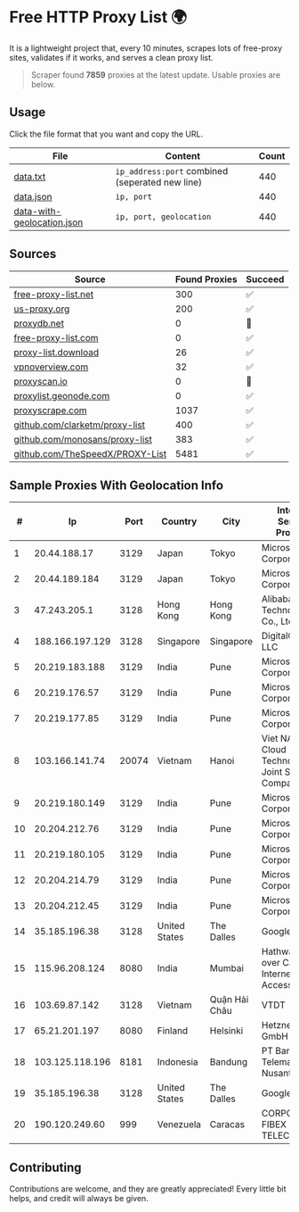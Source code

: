 
# Free HTTP Proxy List 🌍

It is a lightweight project that, every 10 minutes, scrapes lots of free-proxy sites, validates if it works, and serves a clean proxy list.


> Scraper found **7859** proxies at the latest update. Usable proxies are below.

## Usage

Click the file format that you want and copy the URL.


|File|Content|Count|
|----|-------|-----|
|[data.txt](https://raw.githubusercontent.com/themiralay/Proxy-List-World/master/data.txt)|`ip_address:port` combined (seperated new line)|440|
|[data.json](https://raw.githubusercontent.com/themiralay/Proxy-List-World/master/data.json)|`ip, port`|440|
|[data-with-geolocation.json](https://raw.githubusercontent.com/themiralay/Proxy-List-World/master/data-with-geolocation.json)|`ip, port, geolocation`|440|

## Sources

|Source|Found Proxies|Succeed|
|------|-------------|-------|
|[free-proxy-list.net](https://free-proxy-list.net)|300|✅|
|[us-proxy.org](https://www.us-proxy.org)|200|✅|
|[proxydb.net](http://proxydb.net)|0|🚫|
|[free-proxy-list.com](https://free-proxy-list.com/?page=&port=&type%5B%5D=http&type%5B%5D=https&up_time=0&search=Search)|0|✅|
|[proxy-list.download](https://www.proxy-list.download/HTTP)|26|✅|
|[vpnoverview.com](https://vpnoverview.com/privacy/anonymous-browsing/free-proxy-servers)|32|✅|
|[proxyscan.io](https://www.proxyscan.io)|0|🚫|
|[proxylist.geonode.com](https://proxylist.geonode.com/api/proxy-list?limit=300&page=1&sort_by=lastChecked&sort_type=desc&protocols=http,https)|0|✅|
|[proxyscrape.com](https://api.proxyscrape.com/v2/?request=displayproxies&protocol=http&timeout=10000&country=all&ssl=all&anonymity=all)|1037|✅|
|[github.com/clarketm/proxy-list](https://raw.githubusercontent.com/clarketm/proxy-list/master/proxy-list-raw.txt)|400|✅|
|[github.com/monosans/proxy-list](https://raw.githubusercontent.com/monosans/proxy-list/main/proxies/http.txt)|383|✅|
|[github.com/TheSpeedX/PROXY-List](https://raw.githubusercontent.com/TheSpeedX/PROXY-List/master/http.txt)|5481|✅|


## Sample Proxies With Geolocation Info

|#|Ip|Port|Country|City|Internet Service Provider|
|-|--|----|-------|----|-------------------------|
|1|20.44.188.17|3129|Japan|Tokyo|Microsoft Corporation|
|2|20.44.189.184|3129|Japan|Tokyo|Microsoft Corporation|
|3|47.243.205.1|3128|Hong Kong|Hong Kong|Alibaba (US) Technology Co., Ltd.|
|4|188.166.197.129|3128|Singapore|Singapore|DigitalOcean, LLC|
|5|20.219.183.188|3129|India|Pune|Microsoft Corporation|
|6|20.219.176.57|3129|India|Pune|Microsoft Corporation|
|7|20.219.177.85|3129|India|Pune|Microsoft Corporation|
|8|103.166.141.74|20074|Vietnam|Hanoi|Viet NAM Cloud Technology Joint Stock Company|
|9|20.219.180.149|3129|India|Pune|Microsoft Corporation|
|10|20.204.212.76|3129|India|Pune|Microsoft Corporation|
|11|20.219.180.105|3129|India|Pune|Microsoft Corporation|
|12|20.204.214.79|3129|India|Pune|Microsoft Corporation|
|13|20.204.212.45|3129|India|Pune|Microsoft Corporation|
|14|35.185.196.38|3128|United States|The Dalles|Google LLC|
|15|115.96.208.124|8080|India|Mumbai|Hathway IP over Cable Internet Access|
|16|103.69.87.142|3128|Vietnam|Quận Hải Châu|VTDT|
|17|65.21.201.197|8080|Finland|Helsinki|Hetzner Online GmbH|
|18|103.125.118.196|8181|Indonesia|Bandung|PT Baraya Telematika Nusantara|
|19|35.185.196.38|3128|United States|The Dalles|Google LLC|
|20|190.120.249.60|999|Venezuela|Caracas|CORPORACION FIBEX TELECOM, C.A.|



## Contributing

Contributions are welcome, and they are greatly appreciated! Every
little bit helps, and credit will always be given.

